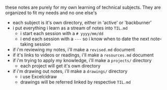 these notes are purely for my own learning of technical subjects. They are organized to fit my needs and no one else's

- each subject is it's own directory, either in 'active' or 'backburner'
- i put everything i learn as a stream of notes into `TIL.md`
    - i start each session with a `# yyyy/mm/dd`
    - i end each session with a `---` so i know when to date the next note-taking session
- if i'm reviewing my notes, i'll make a `revised.md` document
- if it's links to videos or readings, i'll make a `resources.md` document
- if i'm trying to apply my knowledge, i'll make a `projects/` directory
    - each project will get it's own directory
- if i'm drawing out notes, i'll make a `drawings/` directory
    - i use Excelcidraw
    - drawings will be referred linked by respective `TIL.md`

